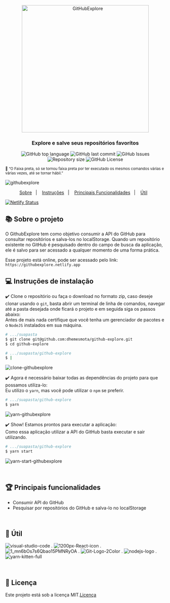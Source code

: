 <p align="center">
  <img alt="GitHubExplore" title="GitHubExplore" src="https://user-images.githubusercontent.com/26680031/80775470-17ae1180-8b36-11ea-940a-929b8a0bf9f8.png" width="400px" />
</p>

<h3 align="center">Explore e salve seus repositórios favorítos</h3>

<p align="center">
  <img alt="GitHub top language" src="https://img.shields.io/github/languages/top/dhemesmota/github-explore">
  <img alt="GitHub last commit" src="https://img.shields.io/github/last-commit/dhemesmota/github-explore">
  <img alt="GiHub Issues" src="https://img.shields.io/github/issues/dhemesmota/github-explore" >
  <img alt="Repository size" src="https://img.shields.io/github/repo-size/dhemesmota/github-explore">
  <img alt="GitHub License" src="https://img.shields.io/github/license/dhemesmota/github-explore">
</p>

<small align="center">:thought_balloon: “O Faixa preta, só se tornou faixa preta por ter executado os mesmos comandos várias e várias vezes, até se tornar hábil.”</small><br/>

![githubexplore](https://user-images.githubusercontent.com/26680031/80826898-605ade80-8bb9-11ea-9174-4e32fe753bb0.PNG)

<p align="center">
  <a href="#books-sobre-o-projeto">Sobre</a>&nbsp;&nbsp;&nbsp;|&nbsp;&nbsp;&nbsp;
  <a href="#computer-instruções-de-instalação">Instruções</a>&nbsp;&nbsp;&nbsp;|&nbsp;&nbsp;&nbsp;
  <a href="#trophy-principais-funcionalidades">Principais Funcionalidades</a>&nbsp;&nbsp;&nbsp;|&nbsp;&nbsp;&nbsp;
  <a href="#hammer-útil">Útil</a>&nbsp;&nbsp;&nbsp;
</p>

[![Netlify Status](https://api.netlify.com/api/v1/badges/f827480c-6849-4083-ae43-7eb2df2ae034/deploy-status)](https://app.netlify.com/sites/githubexplore/deploys)

## :books: Sobre o projeto
O GithubExplore tem como objetivo consumir a API do GitHub para consultar repositórios e salva-los no localStorage. Quando um repositório existente no GitHub é pesquisado dentro do campo de busca da aplicação, ele é salvo para ser acessado a qualquer momento de uma forma prática. 

Esse projeto está online, pode ser acessado pelo link: ```https://githubexplore.netlify.app```
<br/>

## :computer: Instruções de instalação
:heavy_check_mark: Clone o repositório ou faça o download no formato zip, caso deseje clonar usando o `git`, basta abrir um terminal de linha de comandos, navegar até a pasta desejada onde ficará o projeto e em seguida siga os passos abaixo:<br/>
Antes de mais nada certifique que você tenha um gerenciador de pacotes e o `NodeJS` instalados em sua máquina.
```Bash
# .../suapasta
$ git clone git@github.com:dhemesmota/github-explore.git
$ cd github-explore

# .../suapasta/github-explore
$ |
```
![clone-githubexplore](https://user-images.githubusercontent.com/26680031/80828575-e37d3400-8bbb-11ea-873f-2dadc3782a51.PNG)

:heavy_check_mark: Agora é necessário baixar todas as dependências do projeto para que possamos utiliza-lo:<br/>
Eu utilizo o `yarn`, mas você pode utilizar o `npm` se preferir.
```Bash
# .../suapasta/github-explore
$ yarn
```
![yarn-githubexplore](https://user-images.githubusercontent.com/26680031/80828866-669e8a00-8bbc-11ea-871f-1efff4e0e88f.PNG)

:heavy_check_mark: Show! Estamos prontos para executar a aplicação:<br/>
Como essa aplicação utilizar a API do GitHub basta executar e sair utilizando.
```Bash
# .../suapasta/github-explore
$ yarn start
```
![yarn-start-githubexplore](https://user-images.githubusercontent.com/26680031/80829073-d44ab600-8bbc-11ea-8ac1-c33bfead2527.PNG)

<br/>

## :trophy: Principais funcionalidades
- Consumir API do GitHub
- Pesquisar por repositórios do GitHub e salva-lo no localStorage

<br/>

## :hammer: Útil
![visual-studio-code](https://user-images.githubusercontent.com/26680031/80825935-baf33b00-8bb7-11ea-8496-8ea6f8b134b1.png)
.
![1200px-React-icon](https://user-images.githubusercontent.com/26680031/80825872-9a2ae580-8bb7-11ea-9793-c00e357fd25f.png)
.
![1_mn6bOs7s6Qbao15PMNRyOA](https://user-images.githubusercontent.com/26680031/80825904-a9aa2e80-8bb7-11ea-9a5d-634db4c2694f.png)
.
![Git-Logo-2Color](https://user-images.githubusercontent.com/26680031/80825961-c7779380-8bb7-11ea-977f-c5a095caeb69.png)
.
![nodejs-logo](https://user-images.githubusercontent.com/26680031/80825975-d0686500-8bb7-11ea-82d3-afd711af6497.png)
.
![yarn-kitten-full](https://user-images.githubusercontent.com/26680031/80825992-d8c0a000-8bb7-11ea-908e-418f21da3931.png)

<br/>

## :memo: Licença
Este projeto está sob a licença MIT.[Licença](https://github.com/dhemesmota/github-explore/blob/master/LICENSE.md)

